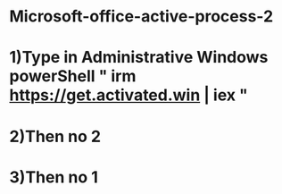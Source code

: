 # Microsoft-office-active-process-2
# 1)Type in Administrative Windows powerShell " irm https://get.activated.win | iex "
# 2)Then no 2
# 3)Then no 1
